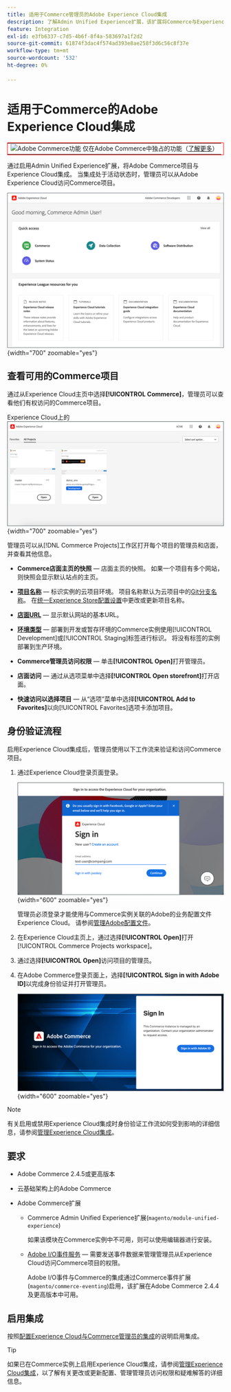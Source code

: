 ```yaml
---
title: 适用于Commerce管理员的Adobe Experience Cloud集成
description: 了解Admin Unified Experience扩展，该扩展将Commerce与Experience Cloud集成，以便客户可以从Experience Cloud主页访问Commerce项目。
feature: Integration
exl-id: e3fb6337-c7d5-4b6f-8f4a-583697a1f2d2
source-git-commit: 61874f3dac4f574ad393e8ae258f3d6c56c8f37e
workflow-type: tm+mt
source-wordcount: '532'
ht-degree: 0%

---
```


# 适用于Commerce的Adobe Experience Cloud集成

<table style="border:1px solid red">
<tr><td><img alt="Adobe Commerce功能" src="../assets/adobe-logo.svg" width="20" height="20" /> 仅在Adobe Commerce中独占的功能（<a href="https://experienceleague.adobe.com/docs/commerce-admin/user-guides/home.html#product-editions">了解更多</a>）</td></tr>
</table>

通过启用Admin Unified Experience扩展，将Adobe Commerce项目与Experience Cloud集成。 当集成处于活动状态时，管理员可以从Adobe Experience Cloud访问Commerce项目。

![从Experience Cloud主页访问Commerce](./assets/admin-uex-home-page.png){width="700" zoomable="yes"}

## 查看可用的Commerce项目

通过从Experience Cloud主页中选择&#x200B;**[!UICONTROL Commerce]**，管理员可以查看他们有权访问的Commerce项目。

Experience Cloud上的![Commerce项目工作区](./assets/admin-uex-commerce-projects-home.png){width="700" zoomable="yes"}

管理员可以从[!DNL Commerce Projects]工作区打开每个项目的管理员和店面，并查看其他信息。

- **Commerce店面主页的快照** — 店面主页的快照。 如果一个项目有多个网站，则快照会显示默认站点的主页。

- **[项目名称](https://experienceleague.adobe.com/docs/commerce-cloud-service/user-guide/architecture/pro-develop-deploy-workflow.html)** — 标识实例的云项目环境。 项目名称默认为云项目中的[Git分支名称](https://experienceleague.adobe.com/docs/commerce-cloud-service/user-guide/project/console-branches.html)。 在[统一Experience Store配置设置](admin-unified-experience-integration-manage.md#manage-the-integration-from-the-admin)中更改或更新项目名称。

- **[店面URL](../stores-purchase/store-urls.md)** — 显示默认网站的基本URL。

- **[环境类型](https://experienceleague.adobe.com/docs/commerce-cloud-service/user-guide/architecture/pro-develop-deploy-workflow.html)** — 部署到开发或暂存环境的Commerce实例使用[!UICONTROL Development]或[!UICONTROL Staging]标签进行标识。 将没有标签的实例部署到生产环境。

- **Commerce管理员访问权限** — 单击&#x200B;**[!UICONTROL Open]**&#x200B;打开管理员。

- **店面访问** — 通过从选项菜单中选择&#x200B;**[!UICONTROL Open storefront]**&#x200B;打开店面。

- **快速访问以选择项目** — 从“选项”菜单中选择&#x200B;**[!UICONTROL Add to Favorites]**&#x200B;以向[!UICONTROL Favorites]选项卡添加项目。

## 身份验证流程

启用Experience Cloud集成后，管理员使用以下工作流来验证和访问Commerce项目。

1. 通过Experience Cloud登录页面登录。

   ![Experience Cloud登录页面](./assets/admin-uex-experience-cloud-login.png){width="600" zoomable="yes"}

   管理员必须登录才能使用与Commerce实例关联的Adobe的业务配置文件Experience Cloud。 请参阅[管理Adobe配置文件](https://helpx.adobe.com/enterprise/using/manage-adobe-profiles.html)。

1. 在Experience Cloud主页上，通过选择&#x200B;**[!UICONTROL Open]**&#x200B;打开[!UICONTROL Commerce Projects workspace]。

1. 通过选择&#x200B;**[!UICONTROL Open]**&#x200B;访问项目的管理员。

1. 在Adobe Commerce登录页面上，选择&#x200B;**[!UICONTROL Sign in with Adobe ID]**&#x200B;以完成身份验证并打开管理员。

   ![Adobe Commerce登录页面](./assets/admin-adobeid-login.png){width="600" zoomable="yes"}

>[!NOTE]
>
>有关启用或禁用Experience Cloud集成时身份验证工作流如何受到影响的详细信息，请参阅[管理Experience Cloud集成](admin-unified-experience-integration-manage.md)。

## 要求

- Adobe Commerce 2.4.5或更高版本
- 云基础架构上的Adobe Commerce
- Adobe Commerce扩展

   - Commerce Admin Unified Experience扩展(`magento/module-unified-experience`)

     如果该模块在Commerce实例中不可用，则可以使用编辑器进行安装。

   - [Adobe I/O事件服务](https://developer.adobe.com/commerce/extensibility/events/) — 需要发送事件数据来管理管理员从Experience Cloud访问Commerce项目的权限。

     Adobe I/O事件与Commerce的集成通过Commerce事件扩展(`magento/commerce-eventing`)启用，该扩展在Adobe Commerce 2.4.4及更高版本中可用。

## 启用集成

按照[配置Experience Cloud与Commerce管理员的集成](admin-unified-experience-integration-configure.md)的说明启用集成。

>[!TIP]
>
>如果已在Commerce实例上启用Experience Cloud集成，请参阅[管理Experience Cloud集成](admin-unified-experience-integration-manage.md)，以了解有关更改或更新配置、管理管理员访问权限和疑难解答的详细信息。
